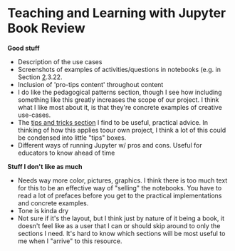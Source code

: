 # Teaching and Learning with Jupyter Book Review

__Good stuff__

* Description of the use cases
* Screenshots of examples of activities/questions in notebooks (e.g. in Section [2](https://jupyter4edu.github.io/jupyter-edu-book/why-we-use-jupyter-notebooks.html#why-do-we-use-jupyter).3.22.
* Inclusion of 'pro-tips content' throughout content
* I do like the pedagogical patterns section, though I see how including something like this greatly increases the scope of our project. I think what I like most about it, is that they're concrete examples of creative use-cases.
* The [tips and tricks section](https://jupyter4edu.github.io/jupyter-edu-book/jupyter.html#tips-and-tricks) I find to be useful, practical advice. In thinking of how this applies toour own project, I think a lot of this could be condensed into little "tips" boxes.
* Different ways of running Jupyter w/ pros and cons. Useful for educators to know ahead of time


__Stuff I don't like as much__

* Needs way more color, pictures, graphics. I think there is too much text for this to be an effective way of "selling" the notebooks. You have to read a lot of prefaces before you get to the practical implementations and concrete examples.
* Tone is kinda dry
* Not sure if it's the layout, but I think just by nature of it being a book, it doesn't feel like as a user that I can or should skip around to only the sections I need. It's hard to know which sections will be most useful to me when I "arrive" to this resource.

